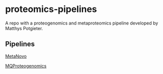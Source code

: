 # proteomics-pipelines
A repo with a proteogenomics and metaproteomics pipeline developed by Matthys Potgieter.

## Pipelines
[MetaNovo](MetaNovo.md)

[MQProteogenomics](MQProteogenomics.md)

